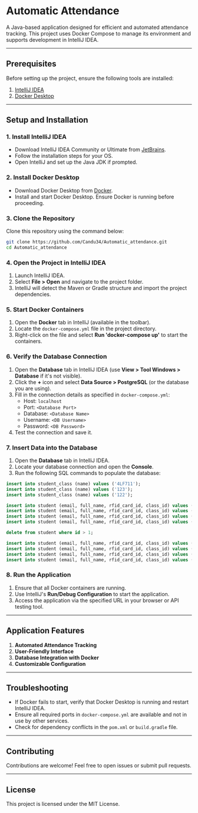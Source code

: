 # Automatic Attendance

A Java-based application designed for efficient and automated attendance tracking. This project uses Docker Compose to manage its environment and supports development in IntelliJ IDEA.

---

## Prerequisites

Before setting up the project, ensure the following tools are installed:

1. [IntelliJ IDEA](https://www.jetbrains.com/idea/download/)
2. [Docker Desktop](https://www.docker.com/products/docker-desktop)

---

## Setup and Installation

### 1. Install IntelliJ IDEA
- Download IntelliJ IDEA Community or Ultimate from [JetBrains](https://www.jetbrains.com/idea/download/).
- Follow the installation steps for your OS.
- Open IntelliJ and set up the Java JDK if prompted.

### 2. Install Docker Desktop
- Download Docker Desktop from [Docker](https://www.docker.com/products/docker-desktop).
- Install and start Docker Desktop. Ensure Docker is running before proceeding.

### 3. Clone the Repository
Clone this repository using the command below:
```bash
git clone https://github.com/Candu34/Automatic_attendance.git
cd Automatic_attendance
```

### 4. Open the Project in IntelliJ IDEA
1. Launch IntelliJ IDEA.
2. Select **File > Open** and navigate to the project folder.
3. IntelliJ will detect the Maven or Gradle structure and import the project dependencies.

### 5. Start Docker Containers
1. Open the **Docker** tab in IntelliJ (available in the toolbar).
2. Locate the `docker-compose.yml` file in the project directory.
3. Right-click on the file and select **Run 'docker-compose up'** to start the containers.

### 6. Verify the Database Connection
1. Open the **Database** tab in IntelliJ IDEA (use **View > Tool Windows > Database** if it's not visible).
2. Click the **+** icon and select **Data Source > PostgreSQL** (or the database you are using).
3. Fill in the connection details as specified in `docker-compose.yml`:
   - Host: `localhost`
   - Port: `<Database Port>`
   - Database: `<Database Name>`
   - Username: `<DB Username>`
   - Password: `<DB Password>`
4. Test the connection and save it.

### 7. Insert Data into the Database
1. Open the **Database** tab in IntelliJ IDEA.
2. Locate your database connection and open the **Console**.
3. Run the following SQL commands to populate the database:

```sql
insert into student_class (name) values ('4LF711');
insert into student_class (name) values ('123');
insert into student_class (name) values ('122');

insert into student (email, full_name, rfid_card_id, class_id) values ('liviubelu@student.unitbv.ro', 'Liviu Belu', 'F9 B0 07 E5', 2);
insert into student (email, full_name, rfid_card_id, class_id) values ('brujbeanugabriel@student.unitbv.ro', 'Brujbeanu Gabriel', '13 E1 54 CD', 2);
insert into student (email, full_name, rfid_card_id, class_id) values ('canduion@student.unitbv.ro', 'Candu Ion', 'b3 78 cc 2c', 3);
insert into student (email, full_name, rfid_card_id, class_id) values ('vasilecenusa@student.unitbv.ro', 'Vasile Cenusa', '07 79 8e 02', 3);

delete from student where id > 1;

insert into student (email, full_name, rfid_card_id, class_id) values ('kjkdadsadad', 'Test test', 'F9 B0 07 E5', 2); 
insert into student (email, full_name, rfid_card_id, class_id) values ('adsadasdad', 'Test2', '13 E1 54 CD', 2); 
insert into student (email, full_name, rfid_card_id, class_id) values ('cdadsadadada', 'Test1 test1', 'b3 78 cc 2c', 2); 
insert into student (email, full_name, rfid_card_id, class_id) values ('adasdasdadasdasdas', 'Vasile Cenusa', '07 79 8e 02', 2);
```

### 8. Run the Application
1. Ensure that all Docker containers are running.
2. Use IntelliJ's **Run/Debug Configuration** to start the application.
3. Access the application via the specified URL in your browser or API testing tool.

---

## Application Features

1. **Automated Attendance Tracking**
2. **User-Friendly Interface**
3. **Database Integration with Docker**
4. **Customizable Configuration**

---

## Troubleshooting

- If Docker fails to start, verify that Docker Desktop is running and restart IntelliJ IDEA.
- Ensure all required ports in `docker-compose.yml` are available and not in use by other services.
- Check for dependency conflicts in the `pom.xml` or `build.gradle` file.

---

## Contributing

Contributions are welcome! Feel free to open issues or submit pull requests.

---

## License

This project is licensed under the MIT License.

